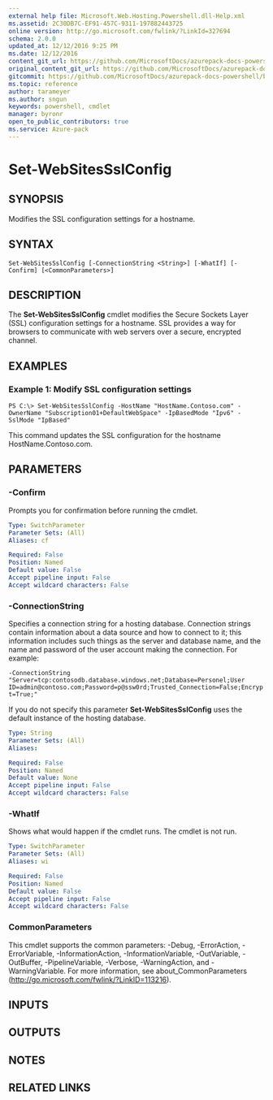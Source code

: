 ```yaml
---
external help file: Microsoft.Web.Hosting.Powershell.dll-Help.xml
ms.assetid: 2C30DB7C-EF91-457C-9311-197882443725
online version: http://go.microsoft.com/fwlink/?LinkId=327694
schema: 2.0.0
updated_at: 12/12/2016 9:25 PM
ms.date: 12/12/2016
content_git_url: https://github.com/MicrosoftDocs/azurepack-docs-powershell/blob/live/AzurePack-cmdlets/Websites/v1.0/Set-WebSitesSslConfig.md
original_content_git_url: https://github.com/MicrosoftDocs/azurepack-docs-powershell/blob/live/AzurePack-cmdlets/Websites/v1.0/Set-WebSitesSslConfig.md
gitcommit: https://github.com/MicrosoftDocs/azurepack-docs-powershell/blob/b83cde31c8e8df3140400b62cc6698cfc8f37a47/AzurePack-cmdlets/Websites/v1.0/Set-WebSitesSslConfig.md
ms.topic: reference
author: tarameyer
ms.author: sngun
keywords: powershell, cmdlet
manager: byronr
open_to_public_contributors: true
ms.service: Azure-pack
---
```


# Set-WebSitesSslConfig

## SYNOPSIS
Modifies the SSL configuration settings for a hostname.

## SYNTAX

```
Set-WebSitesSslConfig [-ConnectionString <String>] [-WhatIf] [-Confirm] [<CommonParameters>]
```

## DESCRIPTION
The **Set-WebSitesSslConfig** cmdlet modifies  the Secure Sockets Layer (SSL) configuration settings for a hostname.
SSL provides a way for browsers to communicate with web servers over a secure, encrypted channel.

## EXAMPLES

### Example 1: Modify SSL configuration settings
```
PS C:\> Set-WebSitesSslConfig -HostName "HostName.Contoso.com" -OwnerName "Subscription01+DefaultWebSpace" -IpBasedMode "Ipv6" -SslMode "IpBased"
```

This command updates the SSL configuration for the hostname HostName.Contoso.com.

## PARAMETERS

### -Confirm
Prompts you for confirmation before running the cmdlet.

```yaml
Type: SwitchParameter
Parameter Sets: (All)
Aliases: cf

Required: False
Position: Named
Default value: False
Accept pipeline input: False
Accept wildcard characters: False
```

### -ConnectionString
Specifies a connection string for a hosting database.
Connection strings contain information about a data source and how to connect to it; this information includes such things as the server and database name, and the name and password of the user account making the connection.
For example:

`-ConnectionString "Server=tcp:contosodb.database.windows.net;Database=Personel;User ID=admin@contoso.com;Password=p@ssw0rd;Trusted_Connection=False;Encrypt=True;"`

If you do not specify this parameter **Set-WebSitesSslConfig** uses the default instance of the hosting database.

```yaml
Type: String
Parameter Sets: (All)
Aliases: 

Required: False
Position: Named
Default value: None
Accept pipeline input: False
Accept wildcard characters: False
```

### -WhatIf
Shows what would happen if the cmdlet runs.
The cmdlet is not run.

```yaml
Type: SwitchParameter
Parameter Sets: (All)
Aliases: wi

Required: False
Position: Named
Default value: False
Accept pipeline input: False
Accept wildcard characters: False
```

### CommonParameters
This cmdlet supports the common parameters: -Debug, -ErrorAction, -ErrorVariable, -InformationAction, -InformationVariable, -OutVariable, -OutBuffer, -PipelineVariable, -Verbose, -WarningAction, and -WarningVariable. For more information, see about_CommonParameters (http://go.microsoft.com/fwlink/?LinkID=113216).

## INPUTS

## OUTPUTS

## NOTES

## RELATED LINKS

